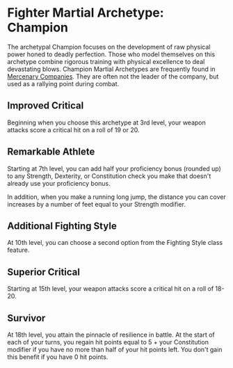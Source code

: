 # Fighter Martial Archetype: Champion
The archetypal Champion focuses on the development of raw physical power honed to deadly perfection. Those who model themselves on this archetype combine rigorous training with physical excellence to deal devastating blows. Champion Martial Archetypes are frequently found in [Mercenary Companies](../../Organizations/MercCompanies/index.md). They are often not the leader of the company, but used as a rallying point during combat.

## Improved Critical
Beginning when you choose this archetype at 3rd level, your weapon attacks score a critical hit on a roll of 19 or 20.

## Remarkable Athlete
Starting at 7th level, you can add half your proficiency bonus (rounded up) to any Strength, Dexterity, or Constitution check you make that doesn't already use your proficiency bonus.

In addition, when you make a running long jump, the distance you can cover increases by a number of feet equal to your Strength modifier.

## Additional Fighting Style
At 10th level, you can choose a second option from the Fighting Style class feature.

## Superior Critical
Starting at 15th level, your weapon attacks score a critical hit on a roll of 18-20.

## Survivor
At 18th level, you attain the pinnacle of resilience in battle. At the start of each of your turns, you regain hit points equal to 5 + your Constitution modifier if you have no more than half of your hit points left. You don't gain this benefit if you have 0 hit points.